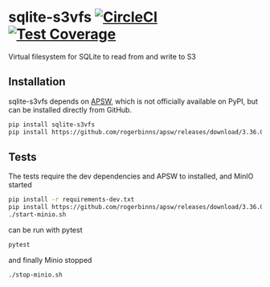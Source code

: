 # sqlite-s3vfs [![CircleCI](https://circleci.com/gh/uktrade/sqlite-s3vfs.svg?style=shield)](https://circleci.com/gh/uktrade/sqlite-s3vfs) [![Test Coverage](https://api.codeclimate.com/v1/badges/6df8a84b0ff21d7ecf22/test_coverage)](https://codeclimate.com/github/uktrade/sqlite-s3vfs/test_coverage)

Virtual filesystem for SQLite to read from and write to S3


## Installation

sqlite-s3vfs depends on [APSW](https://github.com/rogerbinns/apsw), which is not officially available on PyPI, but can be installed directly from GitHub.

```bash
pip install sqlite-s3vfs
pip install https://github.com/rogerbinns/apsw/releases/download/3.36.0-r1/apsw-3.36.0-r1.zip --global-option=fetch --global-option=--version --global-option=3.36.0 --global-option=--all --global-option=build --global-option=--enable-all-extensions
```


## Tests

The tests require the dev dependencies and APSW to installed, and MinIO started

```bash
pip install -r requirements-dev.txt
pip install https://github.com/rogerbinns/apsw/releases/download/3.36.0-r1/apsw-3.36.0-r1.zip --global-option=fetch --global-option=--version --global-option=3.36.0 --global-option=--all --global-option=build --global-option=--enable-all-extensions
./start-minio.sh
```

can be run with pytest

```bash
pytest
```

and finally Minio stopped
```
./stop-minio.sh
```
